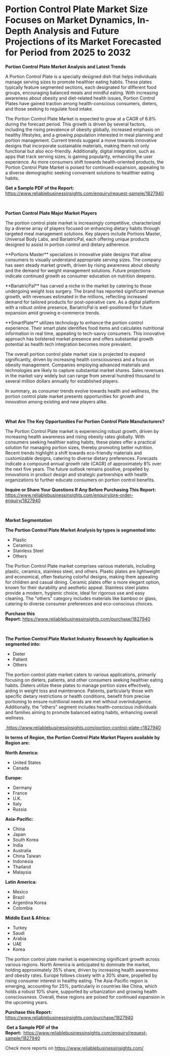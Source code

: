 <p><h1>Portion Control Plate Market Size Focuses on Market Dynamics, In-Depth Analysis and Future Projections of its Market Forecasted for Period from 2025 to 2032</h1></p><p><strong>Portion Control Plate Market Analysis and Latest Trends</strong></p>
<p><p>A Portion Control Plate is a specially designed dish that helps individuals manage serving sizes to promote healthier eating habits. These plates typically feature segmented sections, each designated for different food groups, encouraging balanced meals and mindful eating. With increasing awareness about obesity and diet-related health issues, Portion Control Plates have gained traction among health-conscious consumers, dieters, and those seeking to regulate food intake.</p><p>The Portion Control Plate Market is expected to grow at a CAGR of 6.8% during the forecast period. This growth is driven by several factors, including the rising prevalence of obesity globally, increased emphasis on healthy lifestyles, and a growing population interested in meal planning and portion management. Current trends suggest a move towards innovative designs that incorporate sustainable materials, making them not only functional but also eco-friendly. Additionally, digital integration, such as apps that track serving sizes, is gaining popularity, enhancing the user experience. As more consumers shift towards health-oriented products, the Portion Control Plate Market is poised for continued expansion, appealing to a diverse demographic seeking convenient solutions to healthier eating habits.</p></p>
<p><strong>Get a Sample PDF of the Report:&nbsp;</strong> <a href="https://www.reliablebusinessinsights.com/enquiry/request-sample/1827940?utm_campaign=3352&utm_medium=2&utm_source=Github&utm_content=ia&utm_term=04042025&utm_id=portion-control-plate">https://www.reliablebusinessinsights.com/enquiry/request-sample/1827940</a></p>
<p>&nbsp;</p>
<p><strong>Portion Control Plate Major Market Players</strong></p>
<p><p>The portion control plate market is increasingly competitive, characterized by a diverse array of players focused on enhancing dietary habits through targeted meal management solutions. Key players include Portions Master, Universal Body Labs, and BariatricPal, each offering unique products designed to assist in portion control and dietary adherence.</p><p>**Portions Master** specializes in innovative plate designs that allow consumers to visually understand appropriate serving sizes. The company has seen steady market growth, driven by rising awareness about obesity and the demand for weight management solutions. Future projections indicate continued growth as consumer education on nutrition deepens.</p><p>**BariatricPal** has carved a niche in the market by catering to those undergoing weight loss surgery. The brand has reported significant revenue growth, with revenues estimated in the millions, reflecting increased demand for tailored products for post-operative care. As a digital platform with a robust online presence, BariatricPal is well-positioned for future expansion amid growing e-commerce trends.</p><p>**SmartPlate** utilizes technology to enhance the portion control experience. Their smart plate identifies food items and calculates nutritional information in real time, appealing to tech-savvy consumers. This innovative approach has bolstered market presence and offers substantial growth potential as health tech integration becomes more prevalent.</p><p>The overall portion control plate market size is projected to expand significantly, driven by increasing health consciousness and a focus on obesity management. Companies employing advanced materials and technologies are likely to capture substantial market shares. Sales revenues in the market vary widely but can range from several hundred thousand to several million dollars annually for established players.</p><p>In summary, as consumer trends evolve towards health and wellness, the portion control plate market presents opportunities for growth and innovation among existing and new players alike.</p></p>
<p>&nbsp;</p>
<p><strong>What Are The Key Opportunities For Portion Control Plate Manufacturers?</strong></p>
<p><p>The Portion Control Plate market is experiencing robust growth, driven by increasing health awareness and rising obesity rates globally. With consumers seeking healthier eating habits, these plates offer a practical solution for managing portion sizes, thereby promoting better nutrition. Recent trends highlight a shift towards eco-friendly materials and customizable designs, catering to diverse dietary preferences. Forecasts indicate a compound annual growth rate (CAGR) of approximately 8% over the next five years. The future outlook remains positive, propelled by innovations in product design and strategic partnerships with health organizations to further educate consumers on portion control benefits.</p></p>
<p><strong>Inquire or Share Your Questions If Any Before Purchasing This Report:</strong> <a href="https://www.reliablebusinessinsights.com/enquiry/pre-order-enquiry/1827940?utm_campaign=3352&utm_medium=2&utm_source=Github&utm_content=ia&utm_term=04042025&utm_id=portion-control-plate">https://www.reliablebusinessinsights.com/enquiry/pre-order-enquiry/1827940</a></p>
<p>&nbsp;</p>
<p><strong>Market Segmentation</strong></p>
<p><strong>The Portion Control Plate Market Analysis by types is segmented into:</strong></p>
<p><ul><li>Plastic</li><li>Ceramics</li><li>Stainless Steel</li><li>Others</li></ul></p>
<p><p>The Portion Control Plate market comprises various materials, including plastic, ceramics, stainless steel, and others. Plastic plates are lightweight and economical, often featuring colorful designs, making them appealing for children and casual dining. Ceramic plates offer a more elegant option, known for their durability and aesthetic appeal. Stainless steel plates provide a modern, hygienic choice, ideal for rigorous use and easy cleaning. The "others" category includes materials like bamboo or glass, catering to diverse consumer preferences and eco-conscious choices.</p></p>
<p><strong>Purchase this Report:&nbsp;</strong><a href="https://www.reliablebusinessinsights.com/purchase/1827940?utm_campaign=3352&utm_medium=2&utm_source=Github&utm_content=ia&utm_term=04042025&utm_id=portion-control-plate">https://www.reliablebusinessinsights.com/purchase/1827940</a></p>
<p>&nbsp;</p>
<p><strong>The Portion Control Plate Market Industry Research by Application is segmented into:</strong></p>
<p><ul><li>Dieter</li><li>Patient</li><li>Others</li></ul></p>
<p><p>The portion control plate market caters to various applications, primarily focusing on dieters, patients, and other consumers seeking healthier eating habits. Dieters utilize these plates to manage portion sizes effectively, aiding in weight loss and maintenance. Patients, particularly those with specific dietary restrictions or health conditions, benefit from precise portioning to ensure nutritional needs are met without overindulgence. Additionally, the "others" segment includes health-conscious individuals and families aiming to promote balanced eating habits, enhancing overall wellness.</p></p>
<p><a href="https://www.reliablebusinessinsights.com/portion-control-plate-r1827940?utm_campaign=3352&utm_medium=2&utm_source=Github&utm_content=ia&utm_term=04042025&utm_id=portion-control-plate">&nbsp;https://www.reliablebusinessinsights.com/portion-control-plate-r1827940</a></p>
<p><strong>In terms of Region, the Portion Control Plate Market Players available by Region are:</strong></p>
<p>
    <p> <strong> North America: </strong>
        <ul>
            <li>United States</li>
            <li>Canada</li>
        </ul>
        </p> 
    <p> <strong> Europe: </strong>
        <ul>
            <li>Germany</li>
            <li>France</li>
            <li>U.K.</li>
            <li>Italy</li>
            <li>Russia</li>
        </ul>
        </p> 
    <p> <strong> Asia-Pacific: </strong>
        <ul>
            <li>China</li>
            <li>Japan</li>
            <li>South Korea</li>
            <li>India</li>
            <li>Australia</li>
            <li>China Taiwan</li>
            <li>Indonesia</li>
            <li>Thailand</li>
            <li>Malaysia</li>
        </ul>
        </p> 
    <p> <strong> Latin America: </strong>
        <ul>
            <li>Mexico</li>
            <li>Brazil</li>
            <li>Argentina Korea</li>
            <li>Colombia</li>
        </ul>
        </p> 
    <p> <strong> Middle East & Africa: </strong>
        <ul>
            <li>Turkey</li>
            <li>Saudi</li>
            <li>Arabia</li>
            <li>UAE</li>
            <li>Korea</li>
        </ul>
    </p>
    </p>
<p><p>The portion control plate market is experiencing significant growth across various regions. North America is anticipated to dominate the market, holding approximately 35% share, driven by increasing health awareness and obesity rates. Europe follows closely with a 30% share, propelled by rising consumer interest in healthy eating. The Asia-Pacific region is emerging, accounting for 25%, particularly in countries like China, which holds a robust 10% share, supported by urbanization and growing health consciousness. Overall, these regions are poised for continued expansion in the upcoming years.</p></p>
<p><strong>Purchase this Report: </strong><a href="https://www.reliablebusinessinsights.com/purchase/1827940?utm_campaign=3352&utm_medium=2&utm_source=Github&utm_content=ia&utm_term=04042025&utm_id=portion-control-plate">https://www.reliablebusinessinsights.com/purchase/1827940</a></p>
<p>&nbsp;<strong>Get a Sample PDF of the Report:&nbsp;&nbsp;</strong><a href="https://www.reliablebusinessinsights.com/enquiry/request-sample/1827940?utm_campaign=3352&utm_medium=2&utm_source=Github&utm_content=ia&utm_term=04042025&utm_id=portion-control-plate">https://www.reliablebusinessinsights.com/enquiry/request-sample/1827940</a></p>
<p><strong></strong></p>
<p>Check more reports on <a href="https://www.reliablebusinessinsights.com/?utm_campaign=3352&utm_medium=2&utm_source=Github&utm_content=ia&utm_term=04042025&utm_id=portion-control-plate">https://www.reliablebusinessinsights.com/</a></p>